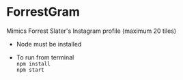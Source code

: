 # ForrestGram
Mimics Forrest Slater's Instagram profile (maximum 20 tiles)

- Node must be installed

- To run from terminal  
`npm install`  
`npm start`

